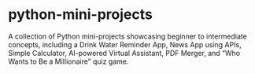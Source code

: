 # python-mini-projects
A collection of Python mini-projects showcasing beginner to intermediate concepts, including a Drink Water Reminder App, News App using APIs, Simple Calculator, AI-powered Virtual Assistant, PDF Merger, and “Who Wants to Be a Millionaire” quiz game.
